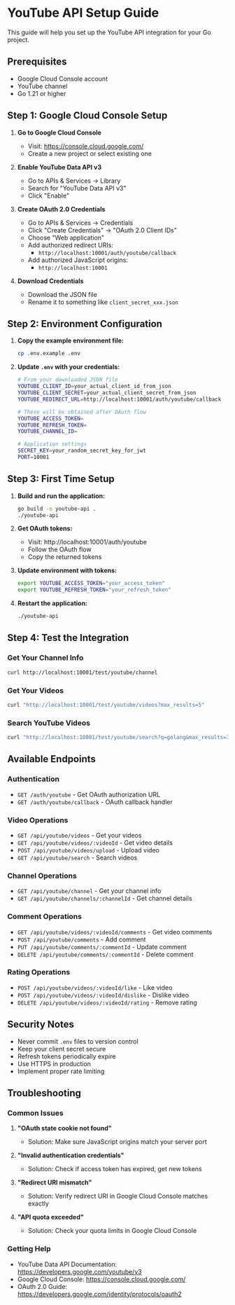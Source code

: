 # YouTube API Setup Guide

This guide will help you set up the YouTube API integration for your Go project.

## Prerequisites

- Google Cloud Console account
- YouTube channel
- Go 1.21 or higher

## Step 1: Google Cloud Console Setup

1. **Go to Google Cloud Console**
   - Visit: https://console.cloud.google.com/
   - Create a new project or select existing one

2. **Enable YouTube Data API v3**
   - Go to APIs & Services → Library
   - Search for "YouTube Data API v3"
   - Click "Enable"

3. **Create OAuth 2.0 Credentials**
   - Go to APIs & Services → Credentials
   - Click "Create Credentials" → "OAuth 2.0 Client IDs"
   - Choose "Web application"
   - Add authorized redirect URIs:
     - `http://localhost:10001/auth/youtube/callback`
   - Add authorized JavaScript origins:
     - `http://localhost:10001`

4. **Download Credentials**
   - Download the JSON file
   - Rename it to something like `client_secret_xxx.json`

## Step 2: Environment Configuration

1. **Copy the example environment file:**
   ```bash
   cp .env.example .env
   ```

2. **Update `.env` with your credentials:**
   ```bash
   # From your downloaded JSON file
   YOUTUBE_CLIENT_ID=your_actual_client_id_from_json
   YOUTUBE_CLIENT_SECRET=your_actual_client_secret_from_json
   YOUTUBE_REDIRECT_URL=http://localhost:10001/auth/youtube/callback
   
   # These will be obtained after OAuth flow
   YOUTUBE_ACCESS_TOKEN=
   YOUTUBE_REFRESH_TOKEN=
   YOUTUBE_CHANNEL_ID=
   
   # Application settings
   SECRET_KEY=your_random_secret_key_for_jwt
   PORT=10001
   ```

## Step 3: First Time Setup

1. **Build and run the application:**
   ```bash
   go build -o youtube-api .
   ./youtube-api
   ```

2. **Get OAuth tokens:**
   - Visit: http://localhost:10001/auth/youtube
   - Follow the OAuth flow
   - Copy the returned tokens

3. **Update environment with tokens:**
   ```bash
   export YOUTUBE_ACCESS_TOKEN="your_access_token"
   export YOUTUBE_REFRESH_TOKEN="your_refresh_token"
   ```

4. **Restart the application:**
   ```bash
   ./youtube-api
   ```

## Step 4: Test the Integration

### Get Your Channel Info
```bash
curl http://localhost:10001/test/youtube/channel
```

### Get Your Videos
```bash
curl "http://localhost:10001/test/youtube/videos?max_results=5"
```

### Search YouTube Videos
```bash
curl "http://localhost:10001/test/youtube/search?q=golang&max_results=3"
```

## Available Endpoints

### Authentication
- `GET /auth/youtube` - Get OAuth authorization URL
- `GET /auth/youtube/callback` - OAuth callback handler

### Video Operations
- `GET /api/youtube/videos` - Get your videos
- `GET /api/youtube/videos/:videoId` - Get video details
- `POST /api/youtube/videos/upload` - Upload video
- `GET /api/youtube/search` - Search videos

### Channel Operations
- `GET /api/youtube/channel` - Get your channel info
- `GET /api/youtube/channels/:channelId` - Get channel details

### Comment Operations
- `GET /api/youtube/videos/:videoId/comments` - Get video comments
- `POST /api/youtube/comments` - Add comment
- `PUT /api/youtube/comments/:commentId` - Update comment
- `DELETE /api/youtube/comments/:commentId` - Delete comment

### Rating Operations
- `POST /api/youtube/videos/:videoId/like` - Like video
- `POST /api/youtube/videos/:videoId/dislike` - Dislike video
- `DELETE /api/youtube/videos/:videoId/rating` - Remove rating

## Security Notes

- Never commit `.env` files to version control
- Keep your client secret secure
- Refresh tokens periodically expire
- Use HTTPS in production
- Implement proper rate limiting

## Troubleshooting

### Common Issues

1. **"OAuth state cookie not found"**
   - Solution: Make sure JavaScript origins match your server port

2. **"Invalid authentication credentials"**
   - Solution: Check if access token has expired, get new tokens

3. **"Redirect URI mismatch"**
   - Solution: Verify redirect URI in Google Cloud Console matches exactly

4. **"API quota exceeded"**
   - Solution: Check your quota limits in Google Cloud Console

### Getting Help

- YouTube Data API Documentation: https://developers.google.com/youtube/v3
- Google Cloud Console: https://console.cloud.google.com/
- OAuth 2.0 Guide: https://developers.google.com/identity/protocols/oauth2
